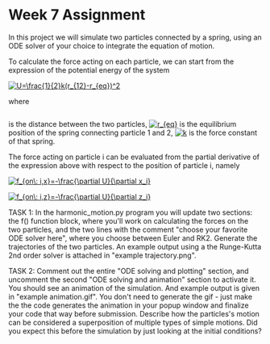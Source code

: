 # Week 7 Assignment 

In this project we will simulate two particles connected by a spring, using an ODE solver of your choice to integrate the equation of motion. 

To calculate the force acting on each particle, we can start from the expression of the potential energy of the system

<a href="https://www.codecogs.com/eqnedit.php?latex=U^{el}=\frac{1}{2}k(r_{12}-r_{eq})^2" target="_blank"><img src="https://latex.codecogs.com/gif.latex?U=\frac{1}{2}k(r_{12}-r_{eq})^2" title="U=\frac{1}{2}k(r_{12}-r_{eq})^2" /></a>

where 

<a href="https://www.codecogs.com/eqnedit.php?latex=r_{12}=|r_1-r_2|=((x_1-x_2)^2+(z_1-z_2)^2)^\frac{1}{2}" target="_blank"><img src="https://latex.codecogs.com/gif.latex?r_{12}=|r_1-r_2|=((x_1-x_2)^2+(z_1-z_2)^2)^\frac{1}{2}" title="" /></a>

is the distance between the two particles, <a href="https://www.codecogs.com/eqnedit.php?latex=r_{eq}" target="_blank"><img src="https://latex.codecogs.com/gif.latex?r_{eq}" title="r_{eq}" /></a> is the equilibrium position of the spring connecting particle 1 and 2, <a href="https://www.codecogs.com/eqnedit.php?latex=k" target="_blank"><img src="https://latex.codecogs.com/gif.latex?k" title="k" /></a> is the force constant of that spring.

The force acting on particle i can be evaluated from the partial derivative of the expression above with respect to the position of particle i, namely

<a href="https://www.codecogs.com/eqnedit.php?latex=f_{on\:&space;i}=-\frac{\partial&space;U}{\partial&space;r_i}" target="_blank"><img src="https://latex.codecogs.com/gif.latex?f_{on\:&space;i,x}=-\frac{\partial&space;U}{\partial&space;x_i}" title="f_{on\: i,x}=-\frac{\partial U}{\partial x_i}" /></a>

<a href="https://www.codecogs.com/eqnedit.php?latex=f_{on\:&space;i}=-\frac{\partial&space;U}{\partial&space;r_i}" target="_blank"><img src="https://latex.codecogs.com/gif.latex?f_{on\:&space;i,z}=-\frac{\partial&space;U}{\partial&space;z_i}" title="f_{on\: i,z}=-\frac{\partial U}{\partial z_i}" /></a>

TASK 1: In the harmonic_motion.py program you will update two sections: the f() function block, where you'll work on calculating the forces on the two particles, and the two lines with the comment "choose your favorite ODE solver here", where you choose between Euler and RK2. Generate the trajectories of the two particles. An example output using a the Runge-Kutta 2nd order solver is attached in "example trajectory.png".

TASK 2: Comment out the entire "ODE solving and plotting" section, and uncomment the second "ODE solving and animation" section to activate it. You should see an animation of the simulation. And example output is given in "example animation.gif". You don't need to generate the gif - just make the the code generates the animation in your popup window and finalize your code that way before submission. Describe how the particles's motion can be considered a superposition of multiple types of simple motions. Did you expect this before the simulation by just looking at the initial conditions? 




